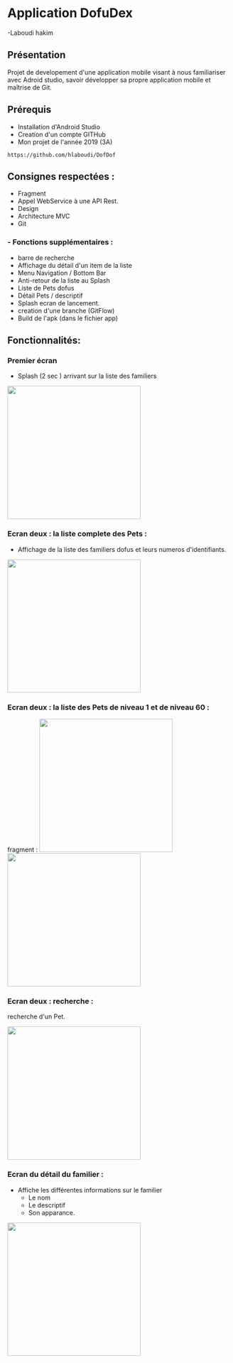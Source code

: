 # Application DofuDex


-Laboudi hakim

## Présentation

Projet de developement d'une application mobile visant à nous familiariser avec Adroid studio, savoir développer sa propre application mobile et maîtrise de Git.


## Prérequis


- Installation d'Android Studio
- Creation d'un compte GITHub
- Mon projet de l'année 2019 (3A)

````
https://github.com/hlaboudi/DofDof
````

## Consignes respectées : 
- Fragment
- Appel WebService à une API Rest.
- Design
- Architecture MVC
- Git


### - Fonctions supplémentaires :

- barre de recherche 
- Affichage du détail d'un item de la liste
- Menu Navigation / Bottom Bar
- Anti-retour de la liste au Splash
- Liste de Pets dofus
- Détail Pets / descriptif
- Splash ecran de lancement.
- creation d'une branche (GitFlow)
- Build de l'apk (dans le fichier app)

## Fonctionnalités: 

### Premier écran 

- Splash (2 sec ) arrivant sur la liste des familiers
<img src="app/imgreadme/chargement.jpg" width ="300px" >  


### Ecran deux : la liste complete des Pets : 

- Affichage de la liste des familiers dofus et leurs numeros d'identifiants. 

<img src="app/imgreadme/pets.jpg" width ="300px" > 

### Ecran deux : la liste des Pets de niveau 1 et de niveau 60 :
fragment : 
<img src="app/imgreadme/pets 1.jpg" width ="300px" > 
<img src="app/imgreadme/pets 60.jpg" width ="300px" > 

### Ecran deux : recherche : 
recherche d'un Pet.

<img src="app/imgreadme/chargement.jpg" width ="300px" > 

### Ecran du détail du familier : 

- Affiche les différentes informations sur le familier
    - Le nom
    - Le descriptif
    - Son apparance. 

<img src="app/imgreadme/descriptif.jpg" width ="300px" > 




